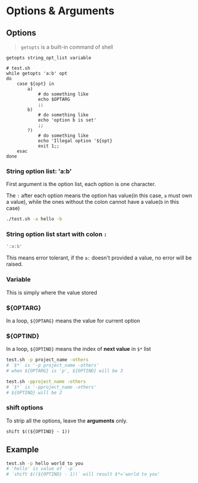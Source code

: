 # Options & Arguments

## Options

> `getopts` is a built-in command of shell

```shell
getopts string_opt_list variable
```

```shell
# test.sh
while getopts 'a:b' opt
do
    case ${opt} in
        a)
            # do something like
            echo $OPTARG
            ;;
        b)
            # do something like
            echo 'option b is set'
            ;;
        ?)
            # do something like
            echo 'Illegal option '${opt}
            exit 1;;
    esac
done
```

### String option list: 'a:b'

First argument is the option list, each option is one character.

The `:` after each option means the option has value(in this case, `a` must own a value), while the ones without the colon cannot have a value(`b` in this case)

```bash
./test.sh -a hello -b
```

### String option list start with colon `:`

```bash
':a:b'
```

This means error tolerant, if the `a:` doesn't provided a value, no error will be raised.

### Variable

This is simply where the value stored

### ${OPTARG}

In a loop, `${OPTARG}` means the value for current option

### ${OPTIND}

In a loop, `${OPTIND}` means the index of **next value** in `$*` list

```bash
test.sh -p project_name -others
# `$*` is '-p project_name -others'
# when ${OPTARG} is 'p', ${OPTIND} will be 3

test.sh -pproject_name -others
# `$*` is '-pproject_name -others'
# ${OPTIND} will be 2
```

### shift options

To strip all the options, leave the **arguments** only.

```shell
shift $((${OPTIND} - 1))
```

## Example

```bash
test.sh -p hello world to you
# 'hello' is value of `-p`
# `shift $((${OPTIND} - 1))` will result $*='world to you'
```
